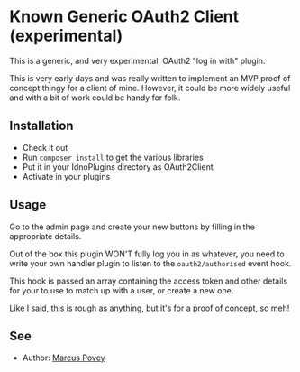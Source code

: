 # Known Generic OAuth2 Client (experimental)

This is a generic, and very experimental, OAuth2 "log in with" plugin. 

This is very early days and was really written to implement an MVP proof of concept thingy for a client of mine. However, it could be more widely useful and with a bit of work could be handy for folk. 

## Installation

* Check it out
* Run ```composer install``` to get the various libraries
* Put it in your IdnoPlugins directory as OAuth2Client
* Activate in your plugins 

## Usage

Go to the admin page and create your new buttons by filling in the appropriate details.

Out of the box this plugin WON'T fully log you in as whatever, you need to write your own handler plugin to listen to the ```oauth2/authorised``` event hook. 

This hook is passed an array containing the access token and other details for your to use to match up with a user, or create a new one.

Like I said, this is rough as anything, but it's for a proof of concept, so meh!


## See

* Author: [Marcus Povey](https://www.marcus-povey.co.uk)
